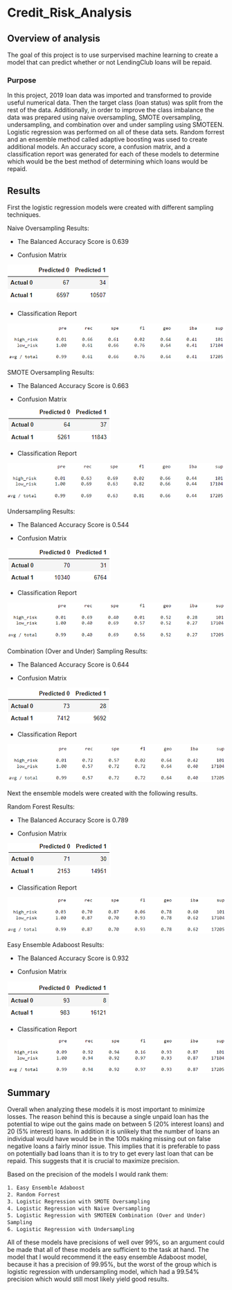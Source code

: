# Credit_Risk_Analysis

## Overview of analysis

The goal of this project is to use surpervised machine learning to create a model that can predict whether or not LendingClub loans will be repaid.

### Purpose

In this project, 2019 loan data was imported and transformed to provide useful numerical data. Then the target class (loan status) was split from the rest of the data. Additionally, in order to improve the class imbalance the data was
prepared using naive oversampling, SMOTE oversampling, undersampling, and combination over and under sampling using SMOTEEN. Logistic regression was performed on all of these data sets. Random forrest and an ensemble method called 
adaptive boosting was used to create additional models. An accuracy score, a confusion matrix, and a classification report was generated for each of these models to determine which would be the best method of determining which loans would
be repaid. 

## Results

First the logistic regression models were created with different sampling techniques. 

Naive Oversampling Results:

- The Balanced Accuracy Score is 0.639

- Confusion Matrix

![](Resources/naive_oversampling_confusionmat.PNG)

- Classification Report

![](Resources/naive_oversampling_classificationrept.PNG)

SMOTE Oversampling Results:

- The Balanced Accuracy Score is 0.663

- Confusion Matrix

![](Resources/smote_oversampling_confusionmat.PNG)

- Classification Report

![](Resources/smote_oversampling_classificationrept.PNG)

Undersampling Results:

- The Balanced Accuracy Score is 0.544

- Confusion Matrix

![](Resources/undersampling_confusionmat.PNG)

- Classification Report

![](Resources/undersampling_classificationrept.PNG)


Combination (Over and Under) Sampling Results:

- The Balanced Accuracy Score is 0.644

- Confusion Matrix

![](Resources/overandunder_confusionmat.PNG)

- Classification Report

![](Resources/overandunder_classificationrept.PNG)


Next the ensemble models were created with the following results.
 

Random Forest Results:

- The Balanced Accuracy Score is 0.789

- Confusion Matrix

![](Resources/randomf_confusionmat.PNG)

- Classification Report

![](Resources/randomf_classificationrept.PNG)


Easy Ensemble Adaboost Results:

- The Balanced Accuracy Score is 0.932

- Confusion Matrix

![](Resources/adaboost_confusionmat.PNG)

- Classification Report

![](Resources/adaboost_classificationrept.PNG)

## Summary

Overall when analyzing these models it is most important to minimize losses. The reason behind this is because a single unpaid loan has the potential to wipe out the gains made on between 5 (20% interest loans) and 20 (5% interest) loans. In addition it is unlikely that the number of loans an individual would have would be in the 100s making missing out on false negative loans a fairly minor issue.
This implies that it is preferable to pass on potentially bad loans than it is to try to get every last loan that can be repaid. This suggests that it is crucial to maximize precision. 

Based on the precision of the models I would rank them:

	1. Easy Ensemble Adaboost
	2. Random Forrest
	3. Logistic Regression with SMOTE Oversampling
	4. Logistic Regression with Naive Oversampling
	5. Logistic Regression with SMOTEEN Combination (Over and Under) Sampling
	6. Logistic Regression with Undersampling


All of these models have precisions of well over 99%, so an argument could be made that all of these models are sufficient to the task at hand. The model that I would recommend it the easy ensemble Adaboost model, because it has a 
precision of 99.95%, but the worst of the group which is logistic regression with undersampling model, which had a 99.54% precision which would still most likely yield good results.  


